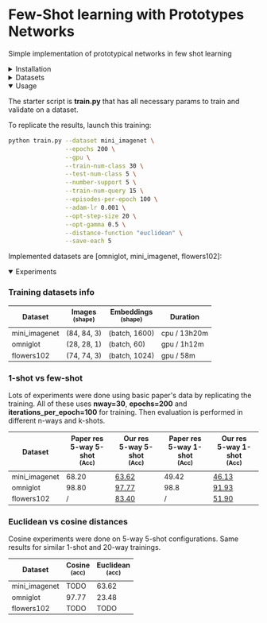 # Few-Shot learning with Prototypes Networks
Simple implementation of prototypical networks in few shot learning

<details>
<summary>Installation</summary>

Create a conda/virtualenv with all necessary packages:

### Conda

`conda create --name fs-learn`

`conda activate fs-learn`

`conda install pytorch torchvision torchaudio -c pytorch`

`conda install -r requirements.txt`

### Venv

`python3 -m pip install virtualenv`

`virtualenv venv-fs-learn`

`source venv/bin/activate`

`python3 -m pip install torch torchvision`

`python3 -m pip install ./requirements.txt`

</details>

<details>
<summary>Datasets</summary>

We used 3 main classification datasets:
- **mini_imagenet**: a collection of 100 real-world objects classes as rgb images.
  - total: 60,000
  - splits: 64 train, 16 val, 20 test (according to Vinyals et al)
  - Used in paper
  - ![](docs/images/mini_imagenet_dataset.png)
- **omniglot**: a collection of 1623 classes of handwritted characters. Each image is then rotated 3 more times by 90 degrees.
  - total: 32460 real, plus 4 rotations per image
  - splits: 1032 train, 172 val, 464 test (according to Vinyals et al)
  - Used in paper
  - ![](docs/images/omniglot_dataset.jpg)
- **flowers102**: a collection of 102 real-world flowers classes as rgb images.
  - total: 32460 real, plus 4 rotations per image
  - splits: 64 train, 16 val, 22 test (random seed for splits)
  - **NOT** Used in paper
  - ![](docs/images/flowers102_dataset.png)
</details>

<details open>
<summary>Usage</summary>

The starter script is **train.py** that has all necessary params to train and validate on a dataset.

To replicate the results, launch this training:

```bash
python train.py --dataset mini_imagenet \
                --epochs 200 \
                --gpu \
                --train-num-class 30 \
                --test-num-class 5 \
                --number-support 5 \
                --train-num-query 15 \
                --episodes-per-epoch 100 \
                --adam-lr 0.001 \
                --opt-step-size 20 \
                --opt-gamma 0.5 \
                --distance-function "euclidean" \
                --save-each 5
```

Implemented datasets are [omniglot, mini_imagenet, flowers102]:

</details>

<details open>
<summary>Experiments</summary>

### Training datasets info

| Dataset | Images<br><sup>(shape) | Embeddings<br><sup>(shape) | Duration     |
|---------|------------------------|----------------------------|--|
| mini_imagenet | (84, 84, 3)            | (batch, 1600)              | cpu / 13h20m |
| omniglot | (28, 28, 1)            | (batch, 60)                | gpu / 1h12m  |
| flowers102 | (74, 74, 3)            | (batch, 1024)              | gpu / 58m    |

### 1-shot vs few-shot

Lots of experiments were done using basic paper's data by replicating the training.
All of these uses **nway=30**, **epochs=200** and **iterations_per_epoch=100** for training.
Then evaluation is performed in different n-ways and k-shots.

| Dataset       | Paper res<br>5-way 5-shot<br><sup>(Acc) | Our res<br>5-way 5-shot<br><sup>(Acc)                                                                                       | Paper res<br>5-way 1-shot<br><sup>(Acc) | Our res<br>5-way 1-shot<br><sup>(Acc)                                                                                   |
|---------------|-----------------------------------------|-----------------------------------------------------------------------------------------------------------------------------|-----------------------------------------|-------------------------------------------------------------------------------------------------------------------------|
| mini_imagenet | 68.20                                   | [63.62](https://github.com/fabian57fabian/fewshot-learning-prototypical-networks/results/mini_imagenet/train_5shot.png)     | 49.42                                   | [46.13](https://github.com/fabian57fabian/fewshot-learning-prototypical-networks/results/mini_imagenet/train_1shot.png) |
| omniglot      | 98.80                                   | [97.77](https://github.com/fabian57fabian/fewshot-learning-prototypical-networks/results/omniglot/train_5shot.png)          | 98.8                                    | [91.93](https://github.com/fabian57fabian/fewshot-learning-prototypical-networks/results/omniglot/train_1shot.png)      | 
| flowers102    | /                                       | [83.40](https://github.com/fabian57fabian/fewshot-learning-prototypical-networks/results/flowers102/train_5shot.png) | /                                       | [51.90](https://github.com/fabian57fabian/fewshot-learning-prototypical-networks/results/flowers102/train_1shot.png)    | 

### Euclidean vs cosine distances

Cosine experiments were done on 5-way 5-shot configurations.
Same results for similar 1-shot and 20-way trainings.

| Dataset | Cosine<br><sup>(acc) | Euclidean<br><sup>(acc) |
|---------|----------------------|-------------------------|
| mini_imagenet | TODO                 | 63.62                   |
| omniglot | 97.77                | 23.48                   |
| flowers102 | TODO                 | TODO                    |


</details>
